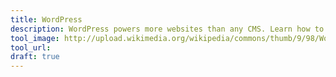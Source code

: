 ```yaml
---
title: WordPress
description: WordPress powers more websites than any CMS. Learn how to bring WordPress sites onto the platform, and condiserations for developing and running them.
tool_image: http://upload.wikimedia.org/wikipedia/commons/thumb/9/98/WordPress_blue_logo.svg/123px-WordPress_blue_logo.svg.png
tool_url:
draft: true
---
```


